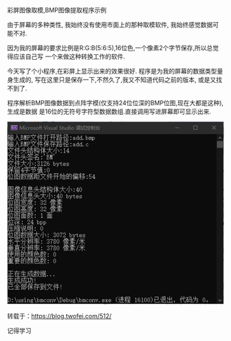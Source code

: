 彩屏图像取模,BMP图像提取程序示例

由于屏幕的多种类性, 我始终没有使用市面上的那种取模软件, 我始终感觉数据可能不对.

因为我的屏幕的要求比例是R:G:B(5:6:5),16位色,一个像素2个字节保存,所以总觉得应该自己写 一个来做这种转换工作的软件.

今天写了个小程序,在彩屏上显示出来的效果很好. 程序是为我的屏幕的数据类型量身生成的, 写在这里只是保存一下,不然久了,我又不知道代码之前的版本, 或是又找不到了.

程序解析BMP图像数据到点阵字模(仅支持24位位深的BMP位图,现在大都是这种),生成是数据 是16位的无符号字符型数据数组.直接调用写进屏幕即可显示出来.

![image-20210720093145344](accessory/image-20210720093145344.png)

转载于：https://blog.twofei.com/512/



记得学习

